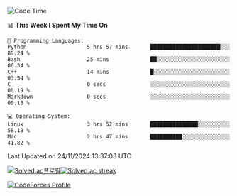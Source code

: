 
<!--START_SECTION:waka-->
![Code Time](http://img.shields.io/badge/Code%20Time-3%2C686%20hrs%2015%20mins-blue)

📊 **This Week I Spent My Time On** 

```text
💬 Programming Languages: 
Python                   5 hrs 57 mins       ██████████████████████░░░   89.24 % 
Bash                     25 mins             ██░░░░░░░░░░░░░░░░░░░░░░░   06.34 % 
C++                      14 mins             █░░░░░░░░░░░░░░░░░░░░░░░░   03.54 % 
C                        0 secs              ░░░░░░░░░░░░░░░░░░░░░░░░░   00.19 % 
Markdown                 0 secs              ░░░░░░░░░░░░░░░░░░░░░░░░░   00.18 % 

💻 Operating System: 
Linux                    3 hrs 52 mins       ███████████████░░░░░░░░░░   58.18 % 
Mac                      2 hrs 47 mins       ██████████░░░░░░░░░░░░░░░   41.82 % 
```


 Last Updated on 24/11/2024 13:37:03 UTC
<!--END_SECTION:waka-->


[![Solved.ac프로필](http://mazassumnida.wtf/api/generate_badge?boj=hckim96)](https://solved.ac/hckim96)[![Solved.ac streak](http://mazandi.herokuapp.com/api?handle=hckim96&theme=dark)](https://solved.ac/hckim96)


[![CodeForces Profile](https://cf.leed.at?id=hckim96)](https://codeforces.com/profile/hckim96)


